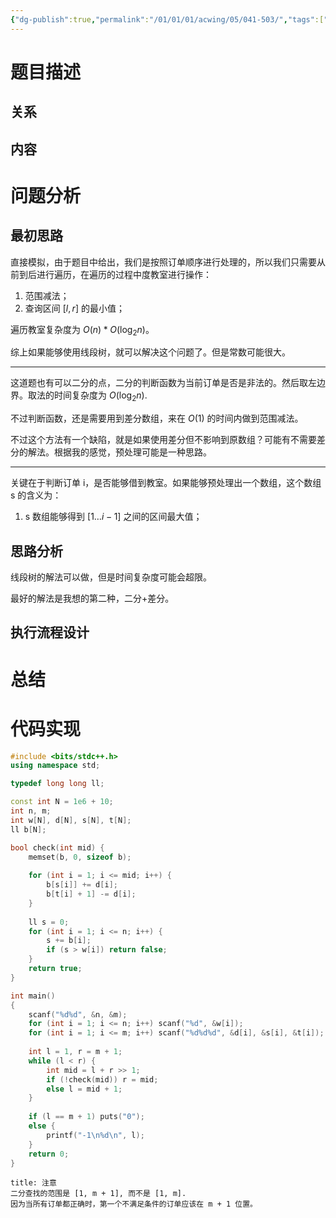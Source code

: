 ```yaml
---
{"dg-publish":true,"permalink":"/01/01/01/acwing/05/041-503/","tags":["personal/blog","algorithm/bineary-search","algorithm/差分","algorithm/线段树"]}
---
```



# 题目描述
## 关系

## 内容

# 问题分析
## 最初思路
直接模拟，由于题目中给出，我们是按照订单顺序进行处理的，所以我们只需要从前到后进行遍历，在遍历的过程中度教室进行操作：
 1. 范围减法；
 2. 查询区间 $\displaystyle [l,r]$ 的最小值；

遍历教室复杂度为 $\displaystyle O(n)*O(\log_{2}n)$。

综上如果能够使用线段树，就可以解决这个问题了。但是常数可能很大。
***
这道题也有可以二分的点，二分的判断函数为当前订单是否是非法的。然后取左边界。取法的时间复杂度为 $\displaystyle O(\log_{2}n)$.

不过判断函数，还是需要用到差分数组，来在 $\displaystyle O(1)$ 的时间内做到范围减法。

不过这个方法有一个缺陷，就是如果使用差分但不影响到原数组？可能有不需要差分的解法。根据我的感觉，预处理可能是一种思路。

***
关键在于判断订单 i，是否能够借到教室。如果能够预处理出一个数组，这个数组 s 的含义为：
 1. s 数组能够得到 $\displaystyle [1\dots i -1]$ 之间的区间最大值；
## 思路分析
线段树的解法可以做，但是时间复杂度可能会超限。

最好的解法是我想的第二种，二分+差分。
## 执行流程设计

# 总结

# 代码实现
```c++
#include <bits/stdc++.h>
using namespace std;

typedef long long ll;

const int N = 1e6 + 10;
int n, m;
int w[N], d[N], s[N], t[N];
ll b[N];

bool check(int mid) {
    memset(b, 0, sizeof b);
    
    for (int i = 1; i <= mid; i++) {
        b[s[i]] += d[i];
        b[t[i] + 1] -= d[i];
    }
    
    ll s = 0;
    for (int i = 1; i <= n; i++) {
        s += b[i];
        if (s > w[i]) return false;
    }
    return true;
}

int main()
{
    scanf("%d%d", &n, &m);
    for (int i = 1; i <= n; i++) scanf("%d", &w[i]);
    for (int i = 1; i <= m; i++) scanf("%d%d%d", &d[i], &s[i], &t[i]);
    
    int l = 1, r = m + 1;
    while (l < r) {
        int mid = l + r >> 1;
        if (!check(mid)) r = mid;
        else l = mid + 1;
    }
    
    if (l == m + 1) puts("0");
    else {
        printf("-1\n%d\n", l);
    }
    return 0;
}
```

```ad-tip
title: 注意
二分查找的范围是 [1, m + 1], 而不是 [1, m].
因为当所有订单都正确时，第一个不满足条件的订单应该在 m + 1 位置。
```
